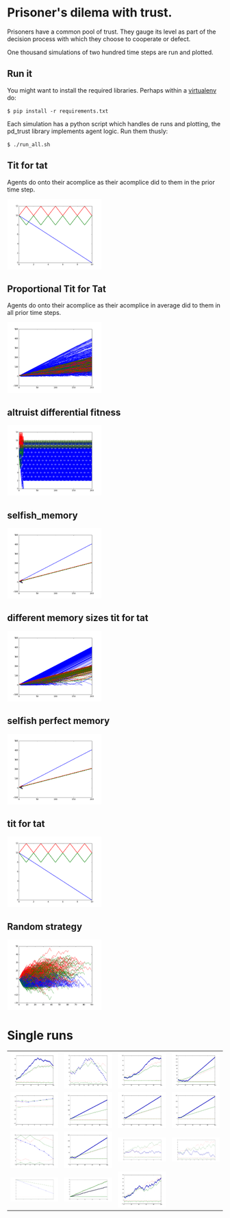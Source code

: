 # Prisoner's dilema with trust.

Prisoners have a common pool of trust. They gauge its level as part of
the decision process with which they choose to cooperate or defect.

One thousand simulations of two hundred time steps are run and plotted.

## Run it

You might want to install the required libraries. Perhaps within a [virtualenv](http://virtualenv.org) do:

    $ pip install -r requirements.txt


Each simulation has a python script which handles de runs and
plotting, the pd_trust library implements agent logic. Run them thusly:

    $ ./run_all.sh


## Tit for tat

Agents do onto their acomplice as their acomplice did to them in the
prior time step.


<img width="220" src="plots/tit_for_tat_multi.png">

## Proportional Tit for Tat

Agents do onto their acomplice as their acomplice in average did to them in all prior time steps.

<img width="220" src="plots/proportional_tit_for_tat_multi.png">

## altruist differential fitness

<img width="220" src="plots/altruist_differential_fitness_multi.png">

## selfish_memory

<img width="220" src="plots/selfish_memory_multi.png">

## different memory sizes tit for tat

<img width="220" src="plots/different_memories_tit_for_tat_multi.png">

## selfish perfect memory

<img width="220" src="plots/selfish_perfect_memory_multi.png">

## tit for tat

<img width="220" src="plots/tit_for_tat_multi.png">

## Random strategy

<img width="220" src="plots/random_strategy_multi.png">

# Single runs
<table>
<tr><td><img width="150" src="plots/single_runs/memory_10_1.png"></td>
             <td><img width="150" src="plots/single_runs/memory_10_2_venganza.png"></td>
    <td><img width="150" src="plots/single_runs/memory_20_1.png"></td>
             <td><img width="150" src="plots/single_runs/memory_5_1.png"></td>
</tr>
<tr><td><img width="150" src="plots/single_runs/memory_5_2.png"></td>
             <td><img width="150" src="plots/single_runs/memory_5_3.png"></td>
    <td><img width="150" src="plots/single_runs/memory_5_4.png"></td>
             <td><img width="150" src="plots/single_runs/memory_5_5.png"></td>
</tr>
<tr><td><img width="150" src="plots/single_runs/memory_5_6_trivialoide.png"></td>
             <td><img width="150" src="plots/single_runs/memory_5_7.png"></td>
    <td><img width="150" src="plots/single_runs/proportional_2.png"></td>
             <td><img width="150" src="plots/single_runs/proportional_3.png"></td>
</tr>
<tr><td><img width="150" src="plots/single_runs/proportional_4.png"></td>
             <td><img width="150" src="plots/single_runs/proportional_5.png"></td>
    <td><img width="150" src="plots/single_runs/proportional.png"></td>
             <td></td>
</tr>
</table>
